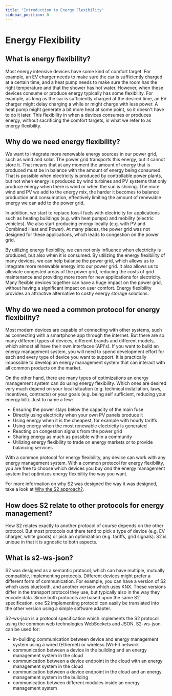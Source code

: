 ```yaml
---
title: "Introduction to Energy Flexibility"
sidebar_position: 0
---
```


# Energy Flexibility

<!-- ## What is S2?
S2 is the short name for the EN 50491-12-2 standard for in building energy management. It is a protocol for the energy management of energy intensive devices found in the build environment, such as photovoltaic (PV) systems, electric vehicle (EV) chargers, batteries, (hybrid) heat pumps and white goods. It is specifically designed to utilize energy flexibility. It is built in such a way that it can work with any flexible device from any manufacturer, and that it would work for any energy management use case. It is not meant to replace existing protocols for energy management, but rather to provide a universal language for energy flexibility in the build environment. -->

## What is energy flexibility?
Most energy intensive devices have some kind of comfort target. For example, an EV charger needs to make sure the car is sufficiently charged at a certain time, and a heat pump needs to make sure the room has the right temperature and that the shower has hot water. However, when these devices consume or produce energy typically has some flexibility. For example, as long as the car is sufficiently charged at the desired time, an EV charger might delay charging a while or might charge with less power. A heat pump might generate a bit more heat at some point, so it doesn't have to do it later. This flexibility in when a devices consumes or produces energy, without sacrificing the comfort targets, is what we refer to as energy flexibility.

## Why do we need energy flexibility?
We want to integrate more renewable energy sources in our power grid, such as wind and solar. The power grid transports this energy, but it cannot store it. That means that at any moment the amount of energy that is produced must be in balance with the amount of energy being consumed. That is possible when electricity is produced by controllable power plants, but not when energy is produced by wind turbines and PV systems that only produce energy when there is wind or when the sun is shining. The more wind and PV we add to the energy mix, the harder it becomes to balance production and consumption, effectively limiting the amount of renewable energy we can add to the power grid.

In addition, we start to replace fossil fuels with electricity for applications such as heating buildings (e.g. with heat pumps) and mobility (electric vehicles). We also start producing energy locally (e.g. with PV and Combined Heat and Power). At many places, the power grid was not designed for these applications, which leads to congestion on the power grid. 

By utilizing energy flexibility, we can not only influence when electricity is produced, but also when it is consumed. By utilizing the energy flexibility of many devices, we can help balance the power grid, which allows us to integrate more renewable energy into our power grid. It also allows us to alleviate congested areas of the power grid, reducing the costs of grid maintenance and providing more room for new applications for electricity. Many flexible devices together can have a huge impact on the power grid, without having a significant impact on user comfort. Energy flexibility provides an attractive alternative to costly energy storage solutions.

## Why do we need a common protocol for energy flexibility?
Most modern devices are capable of connecting with other systems, such as connecting with a smartphone app through the internet. But there are so many different types of devices, different brands and different models, which almost all have their own interfaces (API's). If you want to build an energy management system, you will need to spend development effort for each and every type of device you want to support. It is practically impossible to develop an energy management system that can interact with all common products on the market.

On the other hand, there are many types of optimizations an energy management system can do using energy flexibility. Which ones are desired very much depend on your local situation (e.g. technical installation, laws, incentives, contracts) or your goals (e.g. being self sufficient, reducing your energy bill). Just to name a few:
* Ensuring the power stays below the capacity of the main fuse
* Directly using electricity when your own PV panels produce it
* Using energy when it is the cheapest, for example with hourly tariffs
* Using energy when the most renewable electricity is generated
* Reacting on congestion signals from the power grid
* Sharing energy as much as possible within a community
* Utilizing energy flexibility to trade on energy markets or to provide balancing services

With a common protocol for energy flexibility, any device can work with any energy management system. With a common protocol for energy flexibility, you are free to choose which devices you buy *and* the energy management system that optimizes energy flexibility the way you want.

For more information on why S2 was designed the way it was designed, take a look at [Why the S2 approach?](/docs/background/why-the-s2-approach.md).

## How does S2 relate to other protocols for energy management?
How S2 relates exactly to another protocol of course depends on the other protocol. But most protocols out there tend to pick a type of device (e.g. EV charger, white goods) or pick an optimization (e.g. tariffs, grid signals). S2 is unique in that it is agnostic to both aspects.

## What is s2-ws-json?
S2 was designed as a semantic protocol, which can have multiple, mutually compatible, implementing protocols. Different devices might prefer a different form of communication. For example, you can have a version of S2 which uses bluetooth, and another version which uses KNX. These versions differ in the transport protocol they use, but typically also in the way they encode data. Since both protocols are based upon the same S2 specification, one S2 implementing protocol can easily be translated into the other version using a simple software adapter.

S2-ws-json is a protocol specification which implements the S2 protocol using the common web technologies WebSockets and JSON. S2-ws-json can be used for:
* in-building communication between device and energy management system using a wired (Ethernet) or wireless (Wi-Fi) network
* communication between a device in the building and an energy management system in the cloud
* communication between a device endpoint in the cloud with an energy management system in the cloud
* communication between a device endpoint in the cloud and an energy management system in the building
* communication between different modules inside an energy management system
